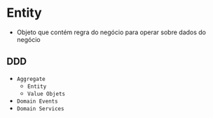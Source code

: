 # Entity
- Objeto que contém regra do negócio para operar sobre dados do negócio


## DDD
- `Aggregate`
    - `Entity`
    - `Value Objets`
- `Domain Events`
- `Domain Services`

